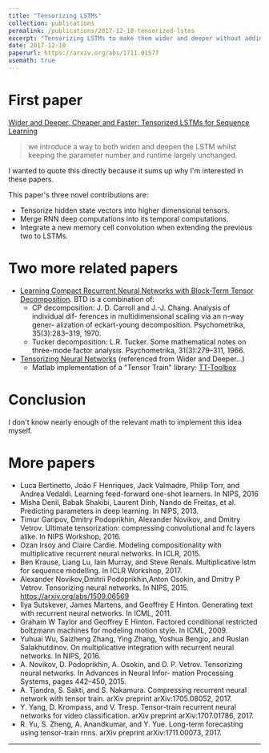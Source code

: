 ```yaml
---
title: "Tensorizing LSTMs"
collection: publications
permalink: /publications/2017-12-18-tensorized-lstms
excerpt: "Tensorizing LSTMs to make them wider and deeper without adding parameters and with minimal extra compute costs."
date: 2017-12-18
paperurl: https://arxiv.org/abs/1711.01577
usemath: true
---
```


# First paper

[Wider and Deeper, Cheaper and Faster: Tensorized LSTMs for Sequence Learning](https://arxiv.org/abs/1711.01577)

> we introduce a way to both widen and deepen the LSTM whilst keeping the parameter number and runtime largely unchanged.

I wanted to quote this directly because it sums up why I'm interested in these papers.

This paper's three novel contributions are:

* Tensorize hidden state vectors into higher dimensional tensors.
* Merge RNN deep computations into its temporal computations.
* Integrate a new memory cell convolution when extending the previous two to LSTMs.


# Two more related papers

* [Learning Compact Recurrent Neural Networks with Block-Term Tensor Decomposition](https://arxiv.org/abs/1712.05134). BTD is a combination of:
  * CP decomposition: J. D. Carroll and J.-J. Chang. Analysis of individual dif- ferences in multidimensional scaling via an n-way gener- alization of eckart-young decomposition. Psychometrika, 35(3):283–319, 1970.
  * Tucker decomposition: L.R. Tucker. Some mathematical notes on three-mode factor analysis. Psychometrika, 31(3):279–311, 1966.
* [Tensorizing Neural Networks](https://arxiv.org/abs/1509.06569) (referenced from Wider and Deeper...)
  * Matlab implementation of a "Tensor Train" library: [TT-Toolbox](https://github.com/oseledets/TT-Toolbox)

# Conclusion

I don't know nearly enough of the relevant math to implement this idea myself.

# More papers

* Luca Bertinetto, João F Henriques, Jack Valmadre, Philip Torr, and Andrea Vedaldi. Learning feed-forward one-shot learners. In NIPS, 2016
* Misha Denil, Babak Shakibi, Laurent Dinh, Nando de Freitas, et al. Predicting parameters in deep learning.  In NIPS, 2013.
* Timur Garipov, Dmitry Podoprikhin, Alexander Novikov, and Dmitry Vetrov. Ultimate tensorization: compressing convolutional and fc layers alike. In NIPS Workshop, 2016.
* Ozan Irsoy and Claire Cardie. Modeling compositionality with multiplicative recurrent neural networks. In ICLR, 2015.
* Ben Krause, Liang Lu, Iain Murray, and Steve Renals. Multiplicative lstm for sequence modelling. In ICLR Workshop, 2017.
* Alexander Novikov,Dmitrii Podoprikhin,Anton Osokin, and Dmitry P Vetrov. Tensorizing neural networks. In NIPS, 2015. https://arxiv.org/abs/1509.06569
* Ilya Sutskever, James Martens, and Geoffrey E Hinton. Generating text with recurrent neural networks. In ICML, 2011.
* Graham W Taylor and Geoffrey E Hinton. Factored conditional restricted boltzmann machines for modeling motion style. In ICML, 2009.
* Yuhuai Wu, Saizheng Zhang, Ying Zhang, Yoshua Bengio, and Ruslan Salakhutdinov. On multiplicative integration with recurrent neural networks. In NIPS, 2016.
* A. Novikov, D. Podoprikhin, A. Osokin, and D. P. Vetrov. Tensorizing neural networks. In Advances in Neural Infor- mation Processing Systems, pages 442–450, 2015.
* A. Tjandra, S. Sakti, and S. Nakamura. Compressing recurrent neural network with tensor train. arXiv preprint arXiv:1705.08052, 2017.
* Y. Yang, D. Krompass, and V. Tresp. Tensor-train recurrent neural networks for video classification. arXiv preprint arXiv:1707.01786, 2017.
* R. Yu, S. Zheng, A. Anandkumar, and Y. Yue. Long-term forecasting using tensor-train rnns. arXiv preprint arXiv:1711.00073, 2017.

---
